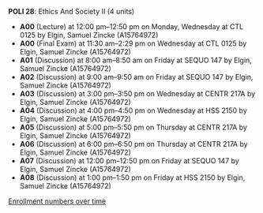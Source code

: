 **POLI 28**: Ethics And Society II (4 units)

- **A00** (Lecture) at 12:00 pm–12:50 pm on Monday, Wednesday at CTL 0125 by Elgin, Samuel Zincke (A15764972)
- **A00** (Final Exam) at 11:30 am–2:29 pm on Wednesday at CTL 0125 by Elgin, Samuel Zincke (A15764972)
- **A01** (Discussion) at 8:00 am–8:50 am on Friday at SEQUO 147 by Elgin, Samuel Zincke (A15764972)
- **A02** (Discussion) at 9:00 am–9:50 am on Friday at SEQUO 147 by Elgin, Samuel Zincke (A15764972)
- **A03** (Discussion) at 3:00 pm–3:50 pm on Wednesday at CENTR 217A by Elgin, Samuel Zincke (A15764972)
- **A04** (Discussion) at 4:00 pm–4:50 pm on Wednesday at HSS 2150 by Elgin, Samuel Zincke (A15764972)
- **A05** (Discussion) at 5:00 pm–5:50 pm on Thursday at CENTR 217A by Elgin, Samuel Zincke (A15764972)
- **A06** (Discussion) at 6:00 pm–6:50 pm on Thursday at CENTR 217A by Elgin, Samuel Zincke (A15764972)
- **A07** (Discussion) at 12:00 pm–12:50 pm on Friday at SEQUO 147 by Elgin, Samuel Zincke (A15764972)
- **A08** (Discussion) at 1:00 pm–1:50 pm on Friday at HSS 2150 by Elgin, Samuel Zincke (A15764972)

[Enrollment numbers over time](./POLI28.tsv)
